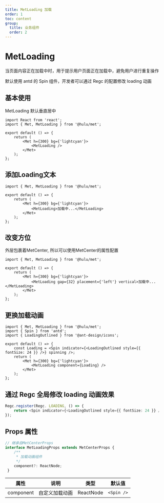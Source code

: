 ```yaml
---
title: MetLoading 加载
order: 1
toc: content
group:
  title: 业务组件
  order: 2
---
```


# MetLoading

当页面内容正在加载中时，用于提示用户页面正在加载中，避免用户进行重复操作

默认使用 antd 的 Spin 组件，开发者可以通过 Regc 的配置修改 loading 动画

## 基本使用

MetLoading 默认垂直居中

```tsx
import React from 'react';
import { Met, MetLoading } from '@hulu/met';

export default () => {
    return (
        <Met h={300} bg={'lightcyan'}>
            <MetLoading />
        </Met>
    );
};

```

## 添加Loading文本

```tsx
import { Met, MetLoading } from '@hulu/met';

export default () => {
    return (
        <Met h={300} bg={'lightcyan'}>
            <MetLoading>加载中...</MetLoading>
        </Met>
    );
};

```

## 改变方位

外层包裹着MetCenter, 所以可以使用MetCenter的属性配置

```tsx
import { Met, MetLoading } from '@hulu/met';

export default () => {
    return (
        <Met h={300} bg={'lightcyan'}>
            <MetLoading gap={32} placement={'left'} vertical>加载中...</MetLoading>
        </Met>
    );
};
```

## 更换加载动画

```tsx
import { Met, MetLoading } from '@hulu/met';
import { Spin } from 'antd';
import { LoadingOutlined } from '@ant-design/icons';

export default () => {
    const Loading = <Spin indicator={<LoadingOutlined style={{ fontSize: 24 }} />} spinning />;
    return (
        <Met h={300} bg={'lightcyan'}>
            <MetLoading component={Loading} />
        </Met>
    );
};
```

## 通过 Regc 全局修改 loading 动画效果

```ts
Regc.register(Regc. LOADING, () => {
    return <Spin indicator={<LoadingOutlined style={{ fontSize: 24 }} />} spinning />
}); 
```

## Props 属性

```ts
// 继承自MetCenterProps
interface MetLoadingProps extends MetCenterProps {
    /**
     * 加载动画组件
     */
    component?: ReactNode;
 }
```

| 属性 | 说明 | 类型 | 默认值 |
| --- | --- | --- | --- |
| component | 自定义加载动画 | ReactNode | `<Spin />` |
